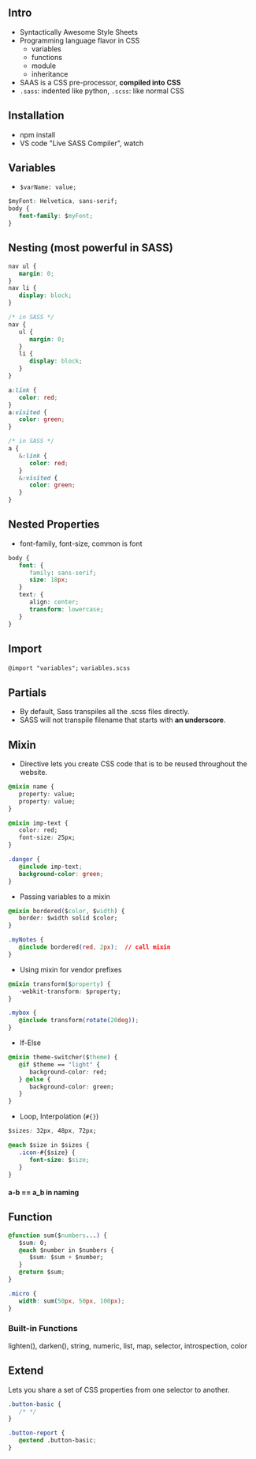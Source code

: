 ## Intro
- Syntactically Awesome Style Sheets
- Programming language flavor in CSS
   - variables
   - functions
   - module
   - inheritance
- SAAS is a CSS pre-processor, **compiled into CSS**
- `.sass`: indented like python, `.scss`: like normal CSS

## Installation
- npm install
- VS code "Live SASS Compiler", watch

## Variables
- `$varName: value;`
```css
$myFont: Helvetica, sans-serif;
body {
   font-family: $myFont;
}
```

## Nesting (most powerful in SASS)
```css
nav ul {
   margin: 0;
}
nav li {
   display: block;
}

/* in SASS */
nav {
   ul {
      margin: 0;
   }
   li {
      display: block;
   }
}
```

```css
a:link {
   color: red;
}
a:visited {
   color: green;
}

/* in SASS */
a {
   &:link {
      color: red;
   }
   &:visited {
      color: green;
   }
}
```

## Nested Properties
- font-family, font-size, common is font
```css
body {
   font: {
      family: sans-serif;
      size: 18px;
   }
   text: {
      align: center;
      transform: lowercase;
   }
}
```

## Import
`@import "variables";` `variables.scss`

## Partials
- By default, Sass transpiles all the .scss files directly.
- SASS will not transpile filename that starts with **an underscore**.

## Mixin
- Directive lets you create CSS code that is to be reused throughout the website.
```css
@mixin name {
   property: value;
   property: value;
}
```
```css
@mixin imp-text {
   color: red;
   font-size: 25px;
}

.danger {
   @include imp-text;
   background-color: green;
}
```

- Passing variables to a mixin
```css
@mixin bordered($color, $width) {
   border: $width solid $color;
}

.myNotes {
   @include bordered(red, 2px);  // call mixin
}
```

- Using mixin for vendor prefixes
```css
@mixin transform($property) {
   -webkit-transform: $property;
}

.mybox {
   @include transform(rotate(20deg));
}
```

- If-Else
```css
@mixin theme-switcher($theme) {
   @if $theme == "light" {
      background-color: red;
   } @else {
      background-color: green;
   }
}
```

- Loop, Interpolation (`#{}`)
```css
$sizes: 32px, 48px, 72px;

@each $size in $sizes {
   .icon-#{$size} {
      font-size: $size;
   }
}
```

#### a-b == a_b in naming

## Function
```css
@function sum($numbers...) {
   $sum: 0;
   @each $number in $numbers {
      $sum: $sum + $number;
   }
   @return $sum;
}

.micro {
   width: sum(50px, 50px, 100px);
}
```

### Built-in Functions
lighten(), darken(), string, numeric, list, map, selector, introspection, color

## Extend
Lets you share a set of CSS properties from one selector to another.

```css
.button-basic {
   /* */
}

.button-report {
   @extend .button-basic;
}
```